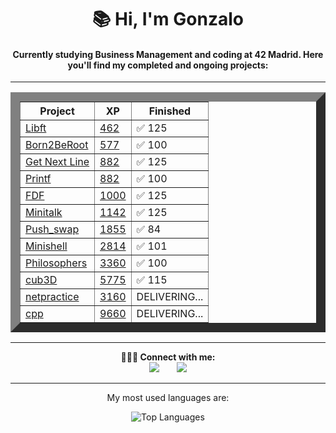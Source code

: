 <div align="center">
  <h1>📚 Hi, I'm Gonzalo</h1>
    <h4>Currently studying Business Management and coding at 42 Madrid. Here you'll find my completed and ongoing projects:</h4>
  <hr>
  <table border="15">
    <thead>
        <tr>
            <th>Project</th>
            <th>XP</th>
            <th>Finished</th>
        </tr>
    </thead>
    <tbody>
        <tr>
            <td><a href="https://github.com/titogf/Libft"> Libft</a></td>
            <td><a href="https://projects.intra.42.fr/projects/42cursus-libft">462</td>
            <td>✅ 125</td>
        </tr>
        <tr>
            <td><a href="https://github.com/titogf/Born2BeRoot"> Born2BeRoot</a></td>
            <td><a href="https://projects.intra.42.fr/projects/born2beroot">577</td>
            <td>✅ 100</td>
        </tr>
      <tr>
            <td><a href="https://github.com/titogf/Get_Next_Line"> Get Next Line</a></td>
            <td><a href="https://projects.intra.42.fr/projects/42cursus-get_next_line">882</td>
            <td>✅ 125</td>
        </tr>
      <tr>
            <td><a href="https://github.com/titogf/Ft_printf"> Printf</a></td>
            <td><a href="https://projects.intra.42.fr/projects/42cursus-ft_printf">882</td>
            <td>✅ 100</td>
        </tr>
      <tr>
            <td><a href="https://github.com/titogf/Fdf"> FDF</a></td>
            <td><a href="https://projects.intra.42.fr/projects/42cursus-fdf">1000</td>
            <td>✅ 125</td>
        </tr>
      <tr>
            <td><a href="https://github.com/titogf/Minitalk"> Minitalk</a></td>
            <td><a href="https://projects.intra.42.fr/projects/minitalk">1142</td>
            <td>✅ 125</td>
        </tr>
      <tr>
            <td><a href="https://github.com/titogf/push_swap"> Push_swap</a></td>
            <td><a href="https://projects.intra.42.fr/projects/42cursus-push_swap">1855</td>
            <td>✅ 84</td>
        </tr>
      <tr>
            <td><a href="https://github.com/titogf/minishell"> Minishell</a></td>
            <td><a href="https://projects.intra.42.fr/projects/42cursus-minishell">2814</td>
            <td>✅ 101</td>
        </tr>
      <tr>
            <td><a href="https://github.com/titogf/Philosophers"> Philosophers</a></td>
            <td><a href="https://projects.intra.42.fr/projects/42cursus-philosophers">3360</td>
            <td>✅ 100</td>
        </tr>
        <tr>
            <td><a href="https://github.com/titogf/cub3D"> cub3D</a></td>
            <td><a href="https://projects.intra.42.fr/projects/cub3d">5775</td>
            <td>✅ 115</td>
        </tr>
        <tr>
            <td><a href="https://github.com/titogf/netpractice"> netpractice</a></td>
            <td><a href="https://projects.intra.42.fr/netpractice/gfernand">3160</td>
            <td>DELIVERING...</td>
        </tr>
        <tr>
            <td><a href="https://github.com/titogf/cpp"> cpp</a></td>
            <td><a href="https://projects.intra.42.fr/projects/cpp-module-04">9660</td>
            <td>DELIVERING...</td>
        </tr>
    </tbody>
</table>
  
  <hr>
  
  <b>👨🏽‍💻 Connect with me:</b> <br>
  <a href="https://www.linkedin.com/in/gonzalo-fern%C3%A1ndez-alonso-b06690230/"><img src="https://img.icons8.com/color/48/000000/linkedin.png"/></a>&nbsp;&nbsp;&nbsp;&nbsp;&nbsp;&nbsp;
  <a href="https://profile.intra.42.fr/"><img src="https://img.icons8.com/color/48/000000/42.png"/></a><br>
  
  <hr>
  
  <p>My most used languages are:</p>
  <img src="https://github-readme-stats.vercel.app/api/top-langs/?username=titogf&layout=compact" alt="Top Languages">
</div>

